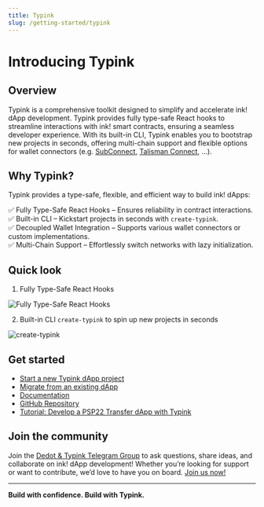 ```yaml
---
title: Typink
slug: /getting-started/typink
---
```


# Introducing Typink

## Overview

Typink is a comprehensive toolkit designed to simplify and accelerate ink! dApp development. Typink provides fully type-safe React hooks to streamline interactions with ink! smart contracts, ensuring a seamless developer experience. With its built-in CLI, Typink enables you to bootstrap new projects in seconds, offering multi-chain support and flexible options for wallet connectors (e.g. [SubConnect](https://github.com/Koniverse/SubConnect-v2), [Talisman Connect](https://github.com/TalismanSociety/talisman-connect), ...).

## Why Typink?

Typink provides a type-safe, flexible, and efficient way to build ink! dApps:

✅ Fully Type-Safe React Hooks – Ensures reliability in contract interactions. <br/>
✅ Built-in CLI – Kickstart projects in seconds with `create-typink`. <br/>
✅ Decoupled Wallet Integration – Supports various wallet connectors or custom implementations. <br/>
✅ Multi-Chain Support – Effortlessly switch networks with lazy initialization. <br/>


## Quick look

1. Fully Type-Safe React Hooks

![Fully Type-Safe React Hooks](https://docs.dedot.dev/~gitbook/image?url=https%3A%2F%2F486742009-files.gitbook.io%2F%7E%2Ffiles%2Fv0%2Fb%2Fgitbook-x-prod.appspot.com%2Fo%2Fspaces%252FMrQp7F5eE70nr7yUHeEZ%252Fuploads%252F0O9vuGWWnB13Bt1sW28o%252Ftypink-suggestions.gif%3Falt%3Dmedia%26token%3Dd4ac08dc-0286-42ad-835a-a53038f7a74c&width=768&dpr=2&quality=100&sign=f35c0200&sv=2)

2. Built-in CLI `create-typink` to spin up new projects in seconds

![create-typink](https://docs.dedot.dev/~gitbook/image?url=https%3A%2F%2F486742009-files.gitbook.io%2F%7E%2Ffiles%2Fv0%2Fb%2Fgitbook-x-prod.appspot.com%2Fo%2Fspaces%252FMrQp7F5eE70nr7yUHeEZ%252Fuploads%252FqzCwGVTJqyrqi8MSC6aW%252Fimage.png%3Falt%3Dmedia%26token%3D03aacbe8-996c-4c32-8284-c340570e512a&width=768&dpr=2&quality=100&sign=489982ed&sv=2)

## Get started

- [Start a new Typink dApp project](https://docs.dedot.dev/typink/getting-started/start-a-new-dapp)
- [Migrate from an existing dApp](https://docs.dedot.dev/typink/getting-started/migrate-from-existing-dapp)
- [Documentation](https://docs.dedot.dev/typink)
- [GitHub Repository](https://github.com/dedotdev/typink)
- [Tutorial: Develop a PSP22 Transfer dApp with Typink](https://docs.dedot.dev/help-and-faq/tutorials/develop-ink-dapp-using-typink)

## Join the community

Join the [Dedot & Typink Telegram Group](https://t.me/JoinDedot) to ask questions, share ideas, and collaborate on ink! dApp development! Whether you’re looking for support or want to contribute, we’d love to have you on board. [Join us now!](https://t.me/JoinDedot)

---
**Build with confidence. Build with Typink.**
